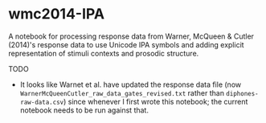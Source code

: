 # wmc2014-IPA
A notebook for processing response data from Warner, McQueen & Cutler (2014)'s response data to use Unicode IPA symbols and adding explicit representation of stimuli contexts and prosodic structure.

TODO
 - It looks like Warnet et al. have updated the response data file (now `WarnerMcQueenCutler_raw_data_gates_revised.txt` rather than `diphones-raw-data.csv`) since whenever I first wrote this notebook; the current notebook needs to be run against that.
